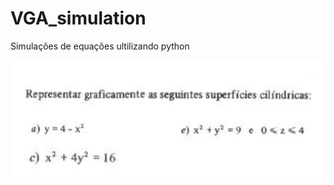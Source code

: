 # VGA_simulation
Simulações de equações ultilizando python

![](https://raw.githubusercontent.com/dannielcristie/VGA_simulation/master/questoes.jpeg)